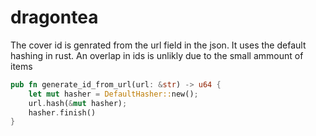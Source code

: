 # dragontea
The cover id is genrated from the url field in the json. It uses the default hashing in rust. An overlap in ids is unlikly due to the small ammount of items
```rs
pub fn generate_id_from_url(url: &str) -> u64 {
    let mut hasher = DefaultHasher::new();
    url.hash(&mut hasher);
    hasher.finish()
}
```
